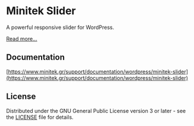 # Minitek Slider

A powerful responsive slider for WordPress.

[Read more...](https://www.minitek.gr/wordpress/plugins/minitek-slider)

## Documentation

[https://www.minitek.gr/support/documentation/wordpress/minitek-slider](https://www.minitek.gr/support/documentation/wordpress/minitek-slider)

## License

Distributed under the GNU General Public License version 3 or later - see the [LICENSE](LICENSE) file for details.
